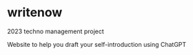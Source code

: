 # writenow
2023 techno management project 

Website to help you draft your self-introduction using ChatGPT
